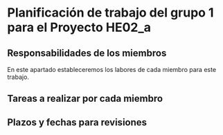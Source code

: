 # Planificación de trabajo del grupo 1 para el Proyecto HE02_a

## Responsabilidades de los miembros
En este apartado estableceremos los labores de cada miembro para este trabajo.

## Tareas a realizar por cada miembro

## Plazos y fechas para revisiones
